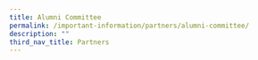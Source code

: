 ```yaml
---
title: Alumni Committee
permalink: /important-information/partners/alumni-committee/
description: ""
third_nav_title: Partners
---
```

